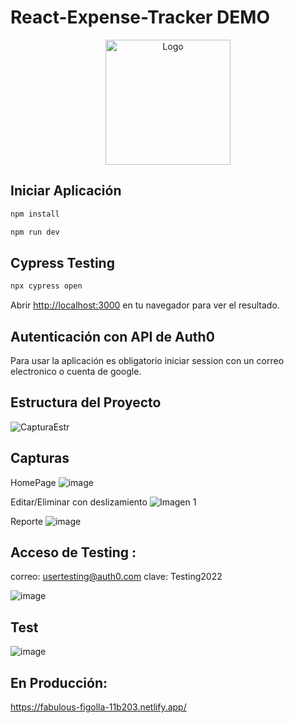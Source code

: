 # React-Expense-Tracker DEMO

<p align="center">
  <img src="https://cdn.worldvectorlogo.com/logos/react-2.svg" width="200" alt="Logo" />
</p>


## Iniciar Aplicación

```bash
npm install

npm run dev

```

## Cypress Testing

```bash
npx cypress open

```

Abrir [http://localhost:3000](http://localhost:3000) en tu navegador para ver el resultado.

## Autenticación con API de Auth0

Para usar la aplicación es obligatorio iniciar session con un correo electronico o cuenta de google.

## Estructura del Proyecto

![CapturaEstr](https://user-images.githubusercontent.com/56938350/164094337-2ce282ef-5a6e-42e1-9cf8-f284a1a9dd38.PNG)


## Capturas
 HomePage
![image](https://user-images.githubusercontent.com/56938350/164104800-53c77a29-d8c5-4d51-b022-a539c332b85a.png)

Editar/Eliminar con deslizamiento
![Imagen 1](https://user-images.githubusercontent.com/56938350/164105090-88fa8dbc-5f55-4268-a78d-5069a974e304.png)

Reporte
![image](https://user-images.githubusercontent.com/56938350/164105382-e175b10e-0b0b-4b41-a197-fcd23ef1f19e.png)


## Acceso de Testing :
correo: usertesting@auth0.com
clave: Testing2022

![image](https://user-images.githubusercontent.com/56938350/164271456-70cdb506-09a6-40c4-835f-ba7e5c7e1bda.png)


## Test
![image](https://user-images.githubusercontent.com/56938350/166071356-a4b5078d-85a8-4d4c-9a4f-40e6bb3c2a4c.png)


## En Producción:

https://fabulous-figolla-11b203.netlify.app/

